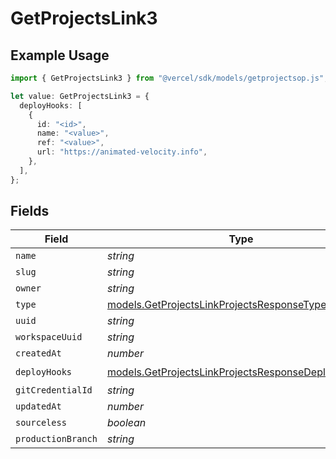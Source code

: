 # GetProjectsLink3

## Example Usage

```typescript
import { GetProjectsLink3 } from "@vercel/sdk/models/getprojectsop.js";

let value: GetProjectsLink3 = {
  deployHooks: [
    {
      id: "<id>",
      name: "<value>",
      ref: "<value>",
      url: "https://animated-velocity.info",
    },
  ],
};
```

## Fields

| Field                                                                                                          | Type                                                                                                           | Required                                                                                                       | Description                                                                                                    |
| -------------------------------------------------------------------------------------------------------------- | -------------------------------------------------------------------------------------------------------------- | -------------------------------------------------------------------------------------------------------------- | -------------------------------------------------------------------------------------------------------------- |
| `name`                                                                                                         | *string*                                                                                                       | :heavy_minus_sign:                                                                                             | N/A                                                                                                            |
| `slug`                                                                                                         | *string*                                                                                                       | :heavy_minus_sign:                                                                                             | N/A                                                                                                            |
| `owner`                                                                                                        | *string*                                                                                                       | :heavy_minus_sign:                                                                                             | N/A                                                                                                            |
| `type`                                                                                                         | [models.GetProjectsLinkProjectsResponseType](../models/getprojectslinkprojectsresponsetype.md)                 | :heavy_minus_sign:                                                                                             | N/A                                                                                                            |
| `uuid`                                                                                                         | *string*                                                                                                       | :heavy_minus_sign:                                                                                             | N/A                                                                                                            |
| `workspaceUuid`                                                                                                | *string*                                                                                                       | :heavy_minus_sign:                                                                                             | N/A                                                                                                            |
| `createdAt`                                                                                                    | *number*                                                                                                       | :heavy_minus_sign:                                                                                             | N/A                                                                                                            |
| `deployHooks`                                                                                                  | [models.GetProjectsLinkProjectsResponseDeployHooks](../models/getprojectslinkprojectsresponsedeployhooks.md)[] | :heavy_check_mark:                                                                                             | N/A                                                                                                            |
| `gitCredentialId`                                                                                              | *string*                                                                                                       | :heavy_minus_sign:                                                                                             | N/A                                                                                                            |
| `updatedAt`                                                                                                    | *number*                                                                                                       | :heavy_minus_sign:                                                                                             | N/A                                                                                                            |
| `sourceless`                                                                                                   | *boolean*                                                                                                      | :heavy_minus_sign:                                                                                             | N/A                                                                                                            |
| `productionBranch`                                                                                             | *string*                                                                                                       | :heavy_minus_sign:                                                                                             | N/A                                                                                                            |